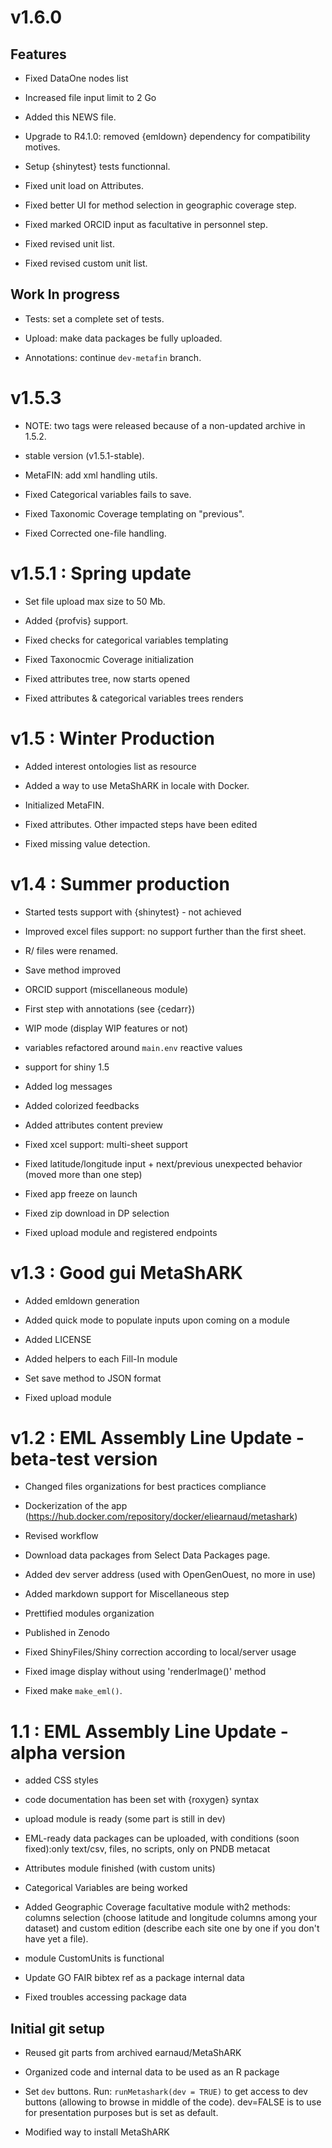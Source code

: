 # v1.6.0

## Features

* Fixed DataOne nodes list

* Increased file input limit to 2 Go

* Added this NEWS file.

* Upgrade to R4.1.0: removed {emldown} dependency for compatibility motives.

* Setup {shinytest} tests functionnal. 

* Fixed unit load on Attributes.

* Fixed better UI for method selection in geographic coverage step.

* Fixed marked ORCID input as facultative in personnel step.

* Fixed revised unit list.

* Fixed revised custom unit list.

## Work In progress

* Tests: set a complete set of tests. 

* Upload: make data packages be fully uploaded.

* Annotations: continue `dev-metafin` branch.

# v1.5.3

* NOTE: two tags were released because of a non-updated archive in 1.5.2.

* stable version (v1.5.1-stable).

* MetaFIN: add xml handling utils.

* Fixed Categorical variables fails to save.

* Fixed Taxonomic Coverage templating on "previous".

* Fixed Corrected one-file handling.

# v1.5.1 : Spring update 

* Set file upload max size to 50 Mb.

* Added {profvis} support.

* Fixed checks for categorical variables templating

* Fixed Taxonocmic Coverage initialization

* Fixed attributes tree, now starts opened

* Fixed attributes & categorical variables trees renders

# v1.5 : Winter Production 

* Added interest ontologies list as resource

* Added a way to use MetaShARK in locale with Docker.

* Initialized MetaFIN.

* Fixed attributes. Other impacted steps have been edited

* Fixed missing value detection.

# v1.4 : Summer production 

* Started tests support with {shinytest} - not achieved

* Improved excel files support: no support further than the first sheet.

* R/ files were renamed.

* Save method improved

* ORCID support (miscellaneous module)

* First step with annotations (see {cedarr})

* WIP mode (display WIP features or not)

* variables refactored around `main.env` reactive values

* support for shiny 1.5

* Added log messages

* Added colorized feedbacks

* Added attributes content preview

* Fixed xcel support: multi-sheet support

* Fixed latitude/longitude input + next/previous unexpected behavior (moved more than one step)

* Fixed app freeze on launch

* Fixed zip download in DP selection

* Fixed upload module and registered endpoints

# v1.3 : Good gui MetaShARK

* Added emldown generation

* Added quick mode to populate inputs upon coming on a module

* Added LICENSE

* Added helpers to each Fill-In module

* Set save method to JSON format

* Fixed upload module

# v1.2 : EML Assembly Line Update - beta-test version

* Changed files organizations for best practices compliance

* Dockerization of the app (https://hub.docker.com/repository/docker/eliearnaud/metashark)

* Revised workflow

* Download data packages from Select Data Packages page.

* Added dev server address (used with OpenGenOuest, no more in use)

* Added markdown support for Miscellaneous step

* Prettified modules organization

* Published in Zenodo

* Fixed ShinyFiles/Shiny correction according to local/server usage

* Fixed image display without using 'renderImage()' method

* Fixed make `make_eml()`.

# 1.1 : EML Assembly Line Update - alpha version

* added CSS styles

* code documentation has been set with {roxygen} syntax

* upload module is ready (some part is still in dev)

* EML-ready data packages can be uploaded, with conditions (soon fixed):only text/csv, files, no scripts, only on PNDB metacat

* Attributes module finished (with custom units)

* Categorical Variables are being worked

* Added Geographic Coverage facultative module with2 methods: columns selection (choose latitude and longitude columns among your dataset) and custom edition (describe each site one by one if you don't have yet a file).

* module CustomUnits is functional

* Update GO FAIR bibtex ref as a package internal data

* Fixed troubles accessing package data

## Initial git setup 

* Reused git parts from archived earnaud/MetaShARK

* Organized code and internal data to be used as an R package

* Set `dev` buttons. Run: `runMetashark(dev = TRUE)` to get access to dev buttons (allowing to browse in middle of the code). dev=FALSE is to use for presentation purposes but is set as default.

* Modified way to install MetaShARK
